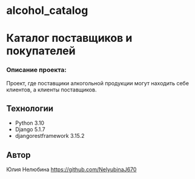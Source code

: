 # alcohol_catalog

# Каталог поставщиков и покупателей

### Описание проекта:
Проект, где поставщики алкогольной продукции могут находить себе клиентов, а клиенты поставщиков.

## Технологии
- Python 3.10
- Django 5.1.7
- djangorestframework 3.15.2


## Автор
Юлия Нелюбина https://github.com/NelyubinaJ670 